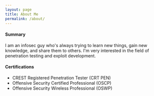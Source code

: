 ```yaml
---
layout: page
title: About Me
permalink: /about/
---
```


#### Summary


I am an infosec guy who's always trying to learn new things, gain new knowledge, and share them to others. I'm very interested in the field of penetration testing and exploit development.

#### Certifications


* CREST Registered Penetration Tester (CRT PEN)
* Offensive Security Certified Professional (OSCP)
* Offensive Security Wireless Professional (OSWP)
